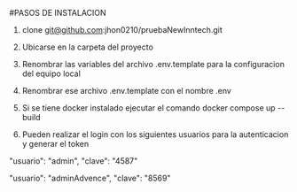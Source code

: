 #PASOS DE INSTALACION

1. clone git@github.com:jhon0210/pruebaNewInntech.git

2. Ubicarse en la carpeta del proyecto

3. Renombrar las variables del archivo .env.template para la configuracion del equipo local

4. Renombrar ese archivo .env.template con el nombre .env

4. Si se tiene docker instalado ejecutar el comando docker compose up --build

5. Pueden realizar el login con los siguientes usuarios para la autenticacion y generar el token

"usuario": "admin",
 "clave": "4587"

"usuario": "adminAdvence",
 "clave": "8569"

